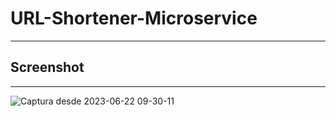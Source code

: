 # URL-Shortener-Microservice
***
## Screenshot
***
![Captura desde 2023-06-22 09-30-11](https://github.com/gcharalla/urlShortenerMicroservice/assets/58303705/0dfb3bf3-d85e-47de-acd7-abcca81d28fc)
